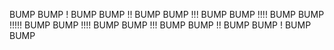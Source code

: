 BUMP BUMP !
BUMP BUMP !!
BUMP BUMP !!!
BUMP BUMP !!!!
BUMP BUMP !!!!!
BUMP BUMP !!!!
BUMP BUMP !!!
BUMP BUMP !!
BUMP BUMP !
BUMP BUMP